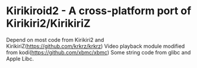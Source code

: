 Kirikiroid2 - A cross-platform port of Kirikiri2/KirikiriZ
==========================================================

Depend on most code from Kirikiri2 and KirikiriZ(https://github.com/krkrz/krkrz)
Video playback module modified from kodi(https://github.com/xbmc/xbmc)
Some string code from glibc and Apple Libc.